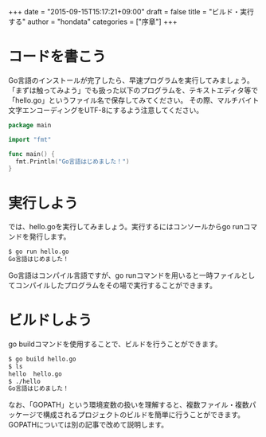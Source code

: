+++
date = "2015-09-15T15:17:21+09:00"
draft = false
title = "ビルド・実行する"
author = "hondata"
categories = ["序章"]
+++

# コードを書こう

Go言語のインストールが完了したら、早速プログラムを実行してみましょう。
「まずは触ってみよう」でも扱った以下のプログラムを、テキストエディタ等で「hello.go」というファイル名で保存してみてください。
その際、マルチバイト文字エンコーディングをUTF-8にするよう注意してください。

```go
package main

import "fmt"

func main() {
  fmt.Println("Go言語はじめました！")
}
```

# 実行しよう

では、hello.goを実行してみましょう。実行するにはコンソールからgo runコマンドを発行します。

```bash
$ go run hello.go
Go言語はじめました！
```

Go言語はコンパイル言語ですが、go runコマンドを用いると一時ファイルとしてコンパイルしたプログラムをその場で実行することができます。

# ビルドしよう

go buildコマンドを使用することで、ビルドを行うことができます。

```bash
$ go build hello.go
$ ls
hello  hello.go
$ ./hello
Go言語はじめました！
```

なお、「GOPATH」という環境変数の扱いを理解すると、複数ファイル・複数パッケージで構成されるプロジェクトのビルドを簡単に行うことができます。
GOPATHについては別の記事で改めて説明します。

